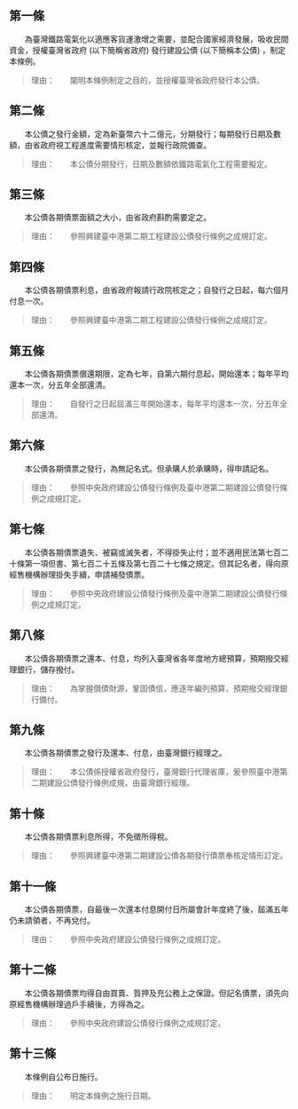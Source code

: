 第一條 
-------
　　為臺灣鐵路電氣化以適應客貨運激增之需要，並配合國家經濟發展，吸收民間資金，授權臺灣省政府 (以下簡稱省政府) 發行建設公債 (以下簡稱本公債) ，制定本條例。  
> 理由：　　闡明本條例制定之目的，並授權臺灣省政府發行本公債。



第二條 
-------
　　本公債之發行金額，定為新臺幣六十二億元，分期發行；每期發行日期及數額，由省政府視工程進度需要情形核定，並報行政院備查。  
> 理由：　　本公債分期發行，日期及數額依鐵路電氣化工程需要擬定。



第三條 
-------
　　本公債各期債票面額之大小，由省政府斟酌需要定之。  
> 理由：　　參照興建臺中港第二期工程建設公債發行條例之成規訂定。



第四條 
-------
　　本公債各期債票利息，由省政府報請行政院核定之；自發行之日起，每六個月付息一次。  
> 理由：　　參照興建臺中港第二期工程建設公債發行條例之成規訂定。



第五條 
-------
　　本公債各期債票償還期限，定為七年，自第六期付息起，開始還本；每年平均還本一次，分五年全部還清。  
> 理由：　　自發行之日起屆滿三年開始還本，每年平均還本一次，分五年全部還清。



第六條 
-------
　　本公債各期債票之發行，為無記名式。但承購人於承購時，得申請記名。  
> 理由：　　參照中央政府建設公債發行條例及臺中港第二期建設公債發行條例之成規訂定。



第七條 
-------
　　本公債各期債票遺失、被竊或滅失者，不得掛失止付；並不適用民法第七百二十條第一項但書、第七百二十五條及第七百二十七條之規定。但其記名者，得向原經售機構辦理掛失手續，申請補發債票。  
> 理由：　　參照中央政府建設公債發行條例及臺中港第二期建設公債發行條例之成規訂定。



第八條 
-------
　　本公債各期債票之還本、付息，均列入臺灣省各年度地方總預算，預期撥交經理銀行，儲存撥付。  
> 理由：　　為掌握償債財源，鞏固債信，應逐年編列預算，預期撥交經理銀行備付。



第九條 
-------
　　本公債各期債票之發行及還本、付息，由臺灣銀行經理之。  
> 理由：　　本公債係授權省政府發行，臺灣銀行代理省庫，爰參照臺中港第二期建設公債發行條例成規，由臺灣銀行經理。



第十條 
-------
　　本公債各期債票利息所得，不免徵所得稅。  
> 理由：　　參照興建臺中港第二期建設公債各期發行債票奉核定情形訂定。



第十一條 
---------
　　本公債各期債票，自最後一次還本付息開付日所屬會計年度終了後，屆滿五年仍未請領者，不再兌付。  
> 理由：　　參照中央政府建設公債發行條例之成規訂定。



第十二條 
---------
　　本公債各期債票均得自由買賣、質押及充公務上之保證。但記名債票，須先向原經售機構辦理過戶手續後，方得為之。  
> 理由：　　參照中央政府建設公債發行條例之成規訂定。



第十三條 
---------
　　本條例自公布日施行。  
> 理由：　　明定本條例之施行日期。